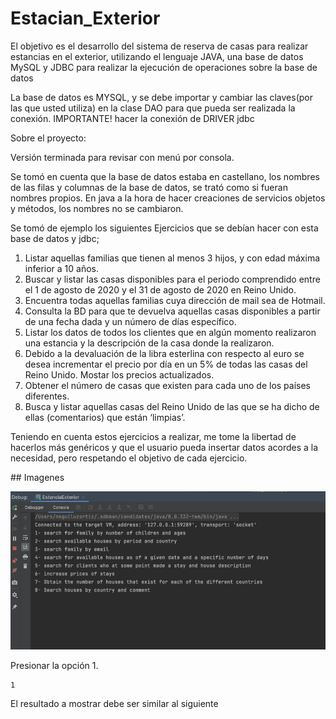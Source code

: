 # Estacian_Exterior
El objetivo es el desarrollo del sistema de reserva de casas para realizar estancias en el exterior, utilizando el lenguaje JAVA, una base de datos MySQL y JDBC para realizar la ejecución de operaciones sobre la base de datos

La base de datos es MYSQL, y se debe importar y cambiar las claves(por las que usted utiliza) en la clase DAO para que pueda ser realizada la conexión.
IMPORTANTE!
hacer la conexión de DRIVER jdbc

Sobre el proyecto:

Versión terminada para revisar con menú por consola.

Se tomó en cuenta que la base de datos estaba en castellano, los nombres de las filas y columnas de la base de datos, se trató como si fueran nombres propios.
En java  a la hora de hacer creaciones de servicios objetos y métodos, los nombres no se cambiaron.


Se tomó de ejemplo los siguientes Ejercicios que se debían hacer con esta base de datos y jdbc;

1) Listar aquellas familias que tienen al menos 3 hijos, y con edad máxima inferior a 10 años.
2) Buscar y listar las casas disponibles para el periodo comprendido entre el 1 de agosto de
2020 y el 31 de agosto de 2020 en Reino Unido.
3) Encuentra todas aquellas familias cuya dirección de mail sea de Hotmail.
4) Consulta la BD para que te devuelva aquellas casas disponibles a partir de una fecha dada
y un número de días específico.
5) Listar los datos de todos los clientes que en algún momento realizaron una estancia y la
descripción de la casa donde la realizaron.
6) Debido a la devaluación de la libra esterlina con respecto al euro se desea incrementar el
precio por día en un 5% de todas las casas del Reino Unido. Mostar los precios
actualizados.
7) Obtener el número de casas que existen para cada uno de los países diferentes.
8) Busca y listar aquellas casas del Reino Unido de las que se ha dicho de ellas (comentarios)
que están ‘limpias’.

Teniendo en cuenta estos ejercicios a realizar, me tome la libertad de hacerlos más genéricos y que el usuario pueda insertar datos acordes a la necesidad, pero respetando el objetivo de cada ejercicio.

## Imagenes

![Imagen](./docs/image-1.png)

Presionar la opci&oacute;n 1.
```(shell)
1
```

El resultado a mostrar debe ser similar al siguiente